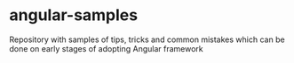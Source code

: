 # angular-samples

Repository with samples of tips, tricks and common mistakes which can be done on early stages of adopting Angular framework
